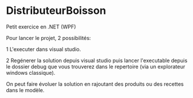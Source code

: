 # DistributeurBoisson
Petit exercice en .NET (WPF)

Pour lancer le projet, 2 possibilités:

1 L'executer dans visual studio.

2 Regénerer la solution depuis visual studio puis lancer l'executable depuis le dossier debug que vous trouverez dans le repertoire (via un explorateur windows classique).

On peut faire évoluer la solution en rajoutant des produits ou des recettes dans le modèle. 
